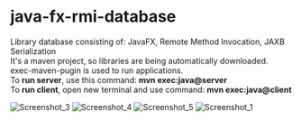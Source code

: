 # java-fx-rmi-database
Library database consisting of: JavaFX, Remote Method Invocation, JAXB Serialization\
It's a maven project, so libraries are being automatically downloaded.\
exec-maven-pugin is used to run applications.\
To **run server**, use this command: **mvn exec:java@server**\
To **run client**, open new terminal and use command: **mvn exec:java@client**

![Screenshot_3](https://user-images.githubusercontent.com/35430786/66389559-f7b3d680-e9c8-11e9-8668-874363f313d5.png)
![Screenshot_4](https://user-images.githubusercontent.com/35430786/66389565-fa163080-e9c8-11e9-96fd-da4869ed7754.png)
![Screenshot_5](https://user-images.githubusercontent.com/35430786/66389569-fbdff400-e9c8-11e9-91e2-6fa5d862a856.png)
![Screenshot_1](https://user-images.githubusercontent.com/35430786/66389574-fedae480-e9c8-11e9-939c-f10449fb28e2.png)
